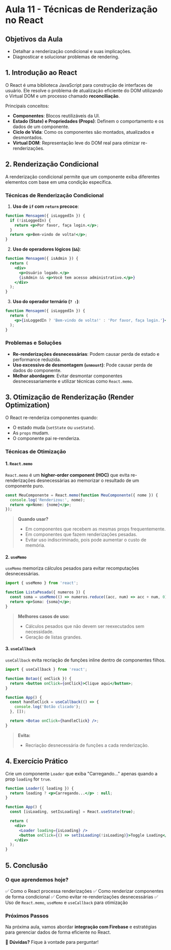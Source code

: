 # Aula 11 - Técnicas de Renderização no React

## Objetivos da Aula
- Detalhar a renderização condicional e suas implicações.
- Diagnosticar e solucionar problemas de rendering.

## 1. Introdução ao React
O React é uma biblioteca JavaScript para construção de interfaces de usuário. Ele resolve o problema de atualização eficiente do DOM utilizando o Virtual DOM e um processo chamado **reconciliação**.

Principais conceitos:
- **Componentes**: Blocos reutilizáveis da UI.
- **Estado (State) e Propriedades (Props)**: Definem o comportamento e os dados de um componente.
- **Ciclo de Vida**: Como os componentes são montados, atualizados e desmontados.
- **Virtual DOM**: Representação leve do DOM real para otimizar re-renderizações.

## 2. Renderização Condicional
A renderização condicional permite que um componente exiba diferentes elementos com base em uma condição específica.

### Técnicas de Renderização Condicional

1. **Uso de `if` com `return` precoce**:
```jsx
function Mensagem({ isLoggedIn }) {
  if (!isLoggedIn) {
    return <p>Por favor, faça login.</p>;
  }
  return <p>Bem-vindo de volta!</p>;
}
```

2. **Uso de operadores lógicos (`&&`)**:
```jsx
function Mensagem({ isAdmin }) {
  return (
    <div>
      <p>Usuário logado.</p>
      {isAdmin && <p>Você tem acesso administrativo.</p>}
    </div>
  );
}
```

3. **Uso do operador ternário (`? :`)**:
```jsx
function Mensagem({ isLoggedIn }) {
  return (
    <p>{isLoggedIn ? 'Bem-vindo de volta!' : 'Por favor, faça login.'}</p>
  );
}
```

### Problemas e Soluções
- **Re-renderizações desnecessárias**: Podem causar perda de estado e performance reduzida.
- **Uso excessivo de desmontagem (`unmount`)**: Pode causar perda de dados do componente.
- **Melhor abordagem**: Evitar desmontar componentes desnecessariamente e utilizar técnicas como `React.memo`.

## 3. Otimização de Renderização (Render Optimization)
O React re-renderiza componentes quando:
- O estado muda (`setState` ou `useState`).
- As `props` mudam.
- O componente pai re-renderiza.

### Técnicas de Otimização

#### 1. `React.memo`
`React.memo` é um **higher-order component (HOC)** que evita re-renderizações desnecessárias ao memorizar o resultado de um componente puro.

```jsx
const MeuComponente = React.memo(function MeuComponente({ nome }) {
  console.log('Renderizou:', nome);
  return <p>Nome: {nome}</p>;
});
```

> **Quando usar?**
> - Em componentes que recebem as mesmas props frequentemente.
> - Em componentes que fazem renderizações pesadas.
> - Evitar uso indiscriminado, pois pode aumentar o custo de memória.

#### 2. `useMemo`
`useMemo` memoriza cálculos pesados para evitar recomputações desnecessárias.

```jsx
import { useMemo } from 'react';

function ListaPesada({ numeros }) {
  const soma = useMemo(() => numeros.reduce((acc, num) => acc + num, 0), [numeros]);
  return <p>Soma: {soma}</p>;
}
```

> **Melhores casos de uso:**
> - Cálculos pesados que não devem ser reexecutados sem necessidade.
> - Geração de listas grandes.

#### 3. `useCallback`
`useCallback` evita recriação de funções inline dentro de componentes filhos.

```jsx
import { useCallback } from 'react';

function Botao({ onClick }) {
  return <button onClick={onClick}>Clique aqui</button>;
}

function App() {
  const handleClick = useCallback(() => {
    console.log('Botão clicado');
  }, []);

  return <Botao onClick={handleClick} />;
}
```

> **Evita:**
> - Recriação desnecessária de funções a cada renderização.

## 4. Exercício Prático
Crie um componente `Loader` que exiba "Carregando..." apenas quando a prop `loading` for `true`.

```jsx
function Loader({ loading }) {
  return loading ? <p>Carregando...</p> : null;
}

function App() {
  const [isLoading, setIsLoading] = React.useState(true);

  return (
    <div>
      <Loader loading={isLoading} />
      <button onClick={() => setIsLoading(!isLoading)}>Toggle Loading</button>
    </div>
  );
}
```

## 5. Conclusão
### O que aprendemos hoje?
✅ Como o React processa renderizações
✅ Como renderizar componentes de forma condicional
✅ Como evitar re-renderizações desnecessárias
✅ Uso de `React.memo`, `useMemo` e `useCallback` para otimização

### Próximos Passos
Na próxima aula, vamos abordar **integração com Firebase** e estratégias para gerenciar dados de forma eficiente no React.

📌 **Dúvidas?** Fique à vontade para perguntar!


